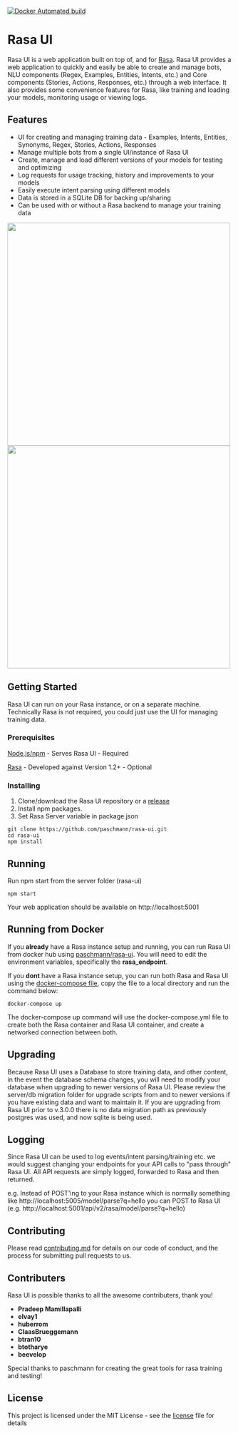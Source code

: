 [![Docker Automated build](https://img.shields.io/docker/automated/jrottenberg/ffmpeg.svg)](https://hub.docker.com/r/paschmann/rasa-ui/)

# Rasa UI 

Rasa UI is a web application built on top of, and for [Rasa](https://github.com/RasaHQ/rasa). Rasa UI provides a web application to quickly and easily be able to create and manage bots, NLU components (Regex, Examples, Entities, Intents, etc.) and Core components (Stories, Actions, Responses, etc.) through a web interface. It also provides some convenience features for Rasa, like training and loading your models, monitoring usage or viewing logs.

## Features

- UI for creating and managing training data - Examples, Intents, Entities, Synonyms, Regex, Stories, Actions, Responses
- Manage multiple bots from a single UI/instance of Rasa UI
- Create, manage and load different versions of your models for testing and optimizing
- Log requests for usage tracking, history and improvements to your models
- Easily execute intent parsing using different models
- Data is stored in a SQLite DB for backing up/sharing
- Can be used with or without a Rasa backend to manage your training data

<img src="/web/src/assets/img/screenshot1.png" width="500">
<img src="/web/src/assets/img/screenshot2.png" width="500">

## Getting Started

Rasa UI can run on your Rasa instance, or on a separate machine. Technically Rasa is not required, you could just use the UI for managing training data.

### Prerequisites

[Node.js/npm](https://nodejs.org/en/) - Serves Rasa UI - Required

[Rasa](https://github.com/RasaHQ/rasa) - Developed against Version 1.2+ - Optional

### Installing

1. Clone/download the Rasa UI repository or a [release](https://www.github.com/geoffrey0822/rasa-ui)
2. Install npm packages.
3. Set Rasa Server variable in package.json

```
git clone https://github.com/paschmann/rasa-ui.git
cd rasa-ui
npm install
```

## Running

Run npm start from the server folder (rasa-ui)

```
npm start
```
Your web application should be available on http://localhost:5001

## Running from Docker

If you **already** have a Rasa instance setup and running, you can run Rasa UI from docker hub using [paschmann/rasa-ui](https://hub.docker.com/r/paschmann/rasa-ui/). You will need to edit the environment variables, specifically the **rasa_endpoint**.

If you **dont** have a Rasa instance setup, you can run both Rasa and Rasa UI using the [docker-compose file](https://github.com/paschmann/rasa-ui/blob/master/docker-compose.yml), copy the file to a local directory and run the command below:

```
docker-compose up
```

The docker-compose up command will use the docker-compose.yml file to create both the Rasa container and Rasa UI container, and create a networked connection between both.

## Upgrading

Because Rasa UI uses a Database to store training data, and other content, in the event the database schema changes, you will need to modify your database when upgrading to newer versions of Rasa UI. Please review the server/db migration folder for upgrade scripts from and to newer versions if you have existing data and want to maintain it. If you are upgrading from Rasa UI prior to v.3.0.0 there is no data migration path as previously postgres was used, and now sqlite is being used.

## Logging

Since Rasa UI can be used to log events/intent parsing/training etc. we would suggest changing your endpoints for your API calls to "pass through" Rasa UI. All API requests are simply logged, forwarded to Rasa and then returned.

e.g. Instead of POST'ing to your Rasa instance which is normally something like http://localhost:5005/model/parse?q=hello you can POST to Rasa UI (e.g. http://localhost:5001/api/v2/rasa/model/parse?q=hello)

## Contributing

Please read [contributing.md](contributing.md) for details on our code of conduct, and the process for submitting pull requests to us.

## Contributers

Rasa UI is possible thanks to all the awesome contributers, thank you!

* **Pradeep Mamillapalli**
* **elvay1**
* **huberrom**
* **ClaasBrueggemann**
* **btran10**
* **btotharye**
* **beevelop**

Special thanks to paschmann for creating the great tools for rasa training and testing!

## License

This project is licensed under the MIT License - see the [license](license) file for details
